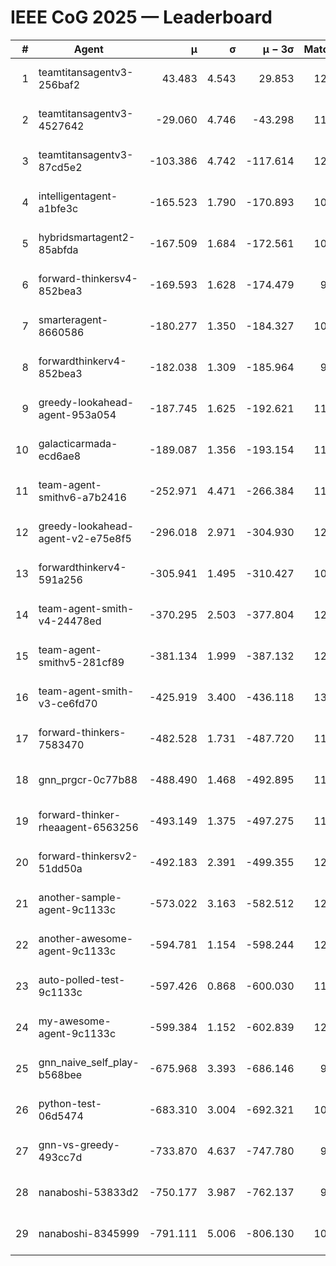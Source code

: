 # IEEE CoG 2025 — Leaderboard

| # | Agent | μ | σ | μ − 3σ | Matches | Updated |
|---:|---|---:|---:|---:|---:|---|
| 1 | teamtitansagentv3-256baf2 | 43.483 | 4.543 | 29.853 | 12240 | 2025-08-21 14:55 |
| 2 | teamtitansagentv3-4527642 | -29.060 | 4.746 | -43.298 | 11554 | 2025-08-21 14:55 |
| 3 | teamtitansagentv3-87cd5e2 | -103.386 | 4.742 | -117.614 | 12986 | 2025-08-21 14:55 |
| 4 | intelligentagent-a1bfe3c | -165.523 | 1.790 | -170.893 | 10089 | 2025-08-21 14:55 |
| 5 | hybridsmartagent2-85abfda | -167.509 | 1.684 | -172.561 | 10717 | 2025-08-21 14:55 |
| 6 | forward-thinkersv4-852bea3 | -169.593 | 1.628 | -174.479 | 9637 | 2025-08-21 14:55 |
| 7 | smarteragent-8660586 | -180.277 | 1.350 | -184.327 | 10507 | 2025-08-21 14:55 |
| 8 | forwardthinkerv4-852bea3 | -182.038 | 1.309 | -185.964 | 9630 | 2025-08-21 14:55 |
| 9 | greedy-lookahead-agent-953a054 | -187.745 | 1.625 | -192.621 | 11520 | 2025-08-21 14:55 |
| 10 | galacticarmada-ecd6ae8 | -189.087 | 1.356 | -193.154 | 11660 | 2025-08-21 14:55 |
| 11 | team-agent-smithv6-a7b2416 | -252.971 | 4.471 | -266.384 | 11740 | 2025-08-21 14:55 |
| 12 | greedy-lookahead-agent-v2-e75e8f5 | -296.018 | 2.971 | -304.930 | 12040 | 2025-08-21 14:55 |
| 13 | forwardthinkerv4-591a256 | -305.941 | 1.495 | -310.427 | 10242 | 2025-08-21 14:55 |
| 14 | team-agent-smith-v4-24478ed | -370.295 | 2.503 | -377.804 | 12622 | 2025-08-21 14:55 |
| 15 | team-agent-smithv5-281cf89 | -381.134 | 1.999 | -387.132 | 12480 | 2025-08-21 14:55 |
| 16 | team-agent-smith-v3-ce6fd70 | -425.919 | 3.400 | -436.118 | 13042 | 2025-08-21 14:55 |
| 17 | forward-thinkers-7583470 | -482.528 | 1.731 | -487.720 | 11360 | 2025-08-21 14:55 |
| 18 | gnn_prgcr-0c77b88 | -488.490 | 1.468 | -492.895 | 11190 | 2025-08-21 14:55 |
| 19 | forward-thinker-rheaagent-6563256 | -493.149 | 1.375 | -497.275 | 11538 | 2025-08-21 14:55 |
| 20 | forward-thinkersv2-51dd50a | -492.183 | 2.391 | -499.355 | 12058 | 2025-08-21 14:55 |
| 21 | another-sample-agent-9c1133c | -573.022 | 3.163 | -582.512 | 12040 | 2025-08-21 14:55 |
| 22 | another-awesome-agent-9c1133c | -594.781 | 1.154 | -598.244 | 12560 | 2025-08-21 14:55 |
| 23 | auto-polled-test-9c1133c | -597.426 | 0.868 | -600.030 | 11640 | 2025-08-21 14:55 |
| 24 | my-awesome-agent-9c1133c | -599.384 | 1.152 | -602.839 | 12080 | 2025-08-21 14:55 |
| 25 | gnn_naive_self_play-b568bee | -675.968 | 3.393 | -686.146 | 9800 | 2025-08-21 14:55 |
| 26 | python-test-06d5474 | -683.310 | 3.004 | -692.321 | 10020 | 2025-08-21 14:55 |
| 27 | gnn-vs-greedy-493cc7d | -733.870 | 4.637 | -747.780 | 9660 | 2025-08-21 14:55 |
| 28 | nanaboshi-53833d2 | -750.177 | 3.987 | -762.137 | 9380 | 2025-08-21 14:55 |
| 29 | nanaboshi-8345999 | -791.111 | 5.006 | -806.130 | 10010 | 2025-08-21 14:55 |
